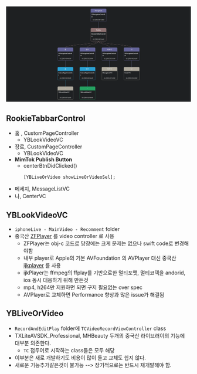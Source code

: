 
![mimtok_1](../assets/mimtok_1.png)

##  RookieTabbarControl
- 홈 , CustomPageController
	- YBLookVideoVC
- 장르, CustomPageController
	- YBLookVideoVC
- **MimTok Publish Button**
	- centerBtnDidClicked() 
		```objc
		[YBLiveOrVideo showLiveOrVideoSel];
		```
- 메세지, MessageListVC
- 나, CenterVC

##  YBLookVideoVC
- `iphoneLive - MainVideo - Recomment` folder
- 중국산 [ZFPlayer](https://github.com/renzifeng/ZFPlayer) 를 video controller 로 사용
	- ZFPlayer는 obj-c 코드로 당장에는 크게 문제는 없으나 swift code로 변경해야함
	- 내부 player로 Apple의 기본 AVFoundation 의 AVPlayer 대신 중국산 [ijkplayer](https://github.com/bilibili/ijkplayer) 를 사용
	- ijkPlayer는 ffmpeg의 ffplay를 기반으로한 멀티포맷, 멀티코덱을 andorid, ios 동시 대응하기 위해 만든것 
	- mp4, h264만 지원하면 되면 구지 필요없는 over spec
	- AVPlayer로 교체하면 Performance 향상과 많은 issue가 해결됨

## YBLiveOrVideo 
- `RecordAndEditPlay`  folder에  `TCVideoRecordViewController` class
- TXLiteAVSDK_Professional, MHBeauty 두개의 중국산 라이브러이의 기능에 대부분 의존한다. 
	- `TC` 접두어로 시작하는 class들은 모두 해당
- 이부분은 새로 개발하기도 비용이 많이 들고 교체도 쉽지 않다.
- 새로운 기능추가같은것이 불가능 -->  장기적으로는 반드시 재개발해야 함. 

		